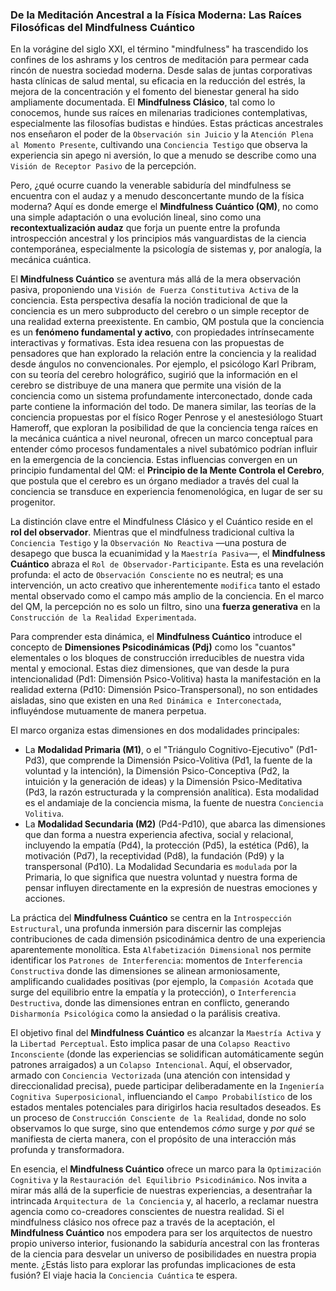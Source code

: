 ### De la Meditación Ancestral a la Física Moderna: Las Raíces Filosóficas del Mindfulness Cuántico

En la vorágine del siglo XXI, el término "mindfulness" ha trascendido los confines de los ashrams y los centros de meditación para permear cada rincón de nuestra sociedad moderna. Desde salas de juntas corporativas hasta clínicas de salud mental, su eficacia en la reducción del estrés, la mejora de la concentración y el fomento del bienestar general ha sido ampliamente documentada. El **Mindfulness Clásico**, tal como lo conocemos, hunde sus raíces en milenarias tradiciones contemplativas, especialmente las filosofías budistas e hindúes. Estas prácticas ancestrales nos enseñaron el poder de la `Observación sin Juicio` y la `Atención Plena al Momento Presente`, cultivando una `Conciencia Testigo` que observa la experiencia sin apego ni aversión, lo que a menudo se describe como una `Visión de Receptor Pasivo` de la percepción.

Pero, ¿qué ocurre cuando la venerable sabiduría del mindfulness se encuentra con el audaz y a menudo desconcertante mundo de la física moderna? Aquí es donde emerge el **Mindfulness Cuántico (QM)**, no como una simple adaptación o una evolución lineal, sino como una **recontextualización audaz** que forja un puente entre la profunda introspección ancestral y los principios más vanguardistas de la ciencia contemporánea, especialmente la psicología de sistemas y, por analogía, la mecánica cuántica.

El **Mindfulness Cuántico** se aventura más allá de la mera observación pasiva, proponiendo una `Visión de Fuerza Constitutiva Activa` de la conciencia. Esta perspectiva desafía la noción tradicional de que la conciencia es un mero subproducto del cerebro o un simple receptor de una realidad externa preexistente. En cambio, QM postula que la conciencia es un **fenómeno fundamental y activo**, con propiedades intrínsecamente interactivas y formativas. Esta idea resuena con las propuestas de pensadores que han explorado la relación entre la conciencia y la realidad desde ángulos no convencionales. Por ejemplo, el psicólogo Karl Pribram, con su teoría del cerebro holográfico, sugirió que la información en el cerebro se distribuye de una manera que permite una visión de la conciencia como un sistema profundamente interconectado, donde cada parte contiene la información del todo. De manera similar, las teorías de la conciencia propuestas por el físico Roger Penrose y el anestesiólogo Stuart Hameroff, que exploran la posibilidad de que la conciencia tenga raíces en la mecánica cuántica a nivel neuronal, ofrecen un marco conceptual para entender cómo procesos fundamentales a nivel subatómico podrían influir en la emergencia de la conciencia. Estas influencias convergen en un principio fundamental del QM: el **Principio de la Mente Controla el Cerebro**, que postula que el cerebro es un órgano mediador a través del cual la conciencia se transduce en experiencia fenomenológica, en lugar de ser su progenitor.

La distinción clave entre el Mindfulness Clásico y el Cuántico reside en el **rol del observador**. Mientras que el mindfulness tradicional cultiva la `Conciencia Testigo` y la `Observación No Reactiva` —una postura de desapego que busca la ecuanimidad y la `Maestría Pasiva`—, el **Mindfulness Cuántico** abraza el `Rol de Observador-Participante`. Esta es una revelación profunda: el acto de `Observación Consciente` no es neutral; es una intervención, un acto creativo que inherentemente `modifica` tanto el estado mental observado como el campo más amplio de la conciencia. En el marco del QM, la percepción no es solo un filtro, sino una **fuerza generativa** en la `Construcción de la Realidad Experimentada`.

Para comprender esta dinámica, el **Mindfulness Cuántico** introduce el concepto de **Dimensiones Psicodinámicas (Pdj)** como los "cuantos" elementales o los bloques de construcción irreducibles de nuestra vida mental y emocional. Estas diez dimensiones, que van desde la pura intencionalidad (Pd1: Dimensión Psico-Volitiva) hasta la manifestación en la realidad externa (Pd10: Dimensión Psico-Transpersonal), no son entidades aisladas, sino que existen en una `Red Dinámica e Interconectada`, influyéndose mutuamente de manera perpetua.

El marco organiza estas dimensiones en dos modalidades principales:
*   La **Modalidad Primaria (M1)**, o el "Triángulo Cognitivo-Ejecutivo" (Pd1-Pd3), que comprende la Dimensión Psico-Volitiva (Pd1, la fuente de la voluntad y la intención), la Dimensión Psico-Conceptiva (Pd2, la intuición y la generación de ideas) y la Dimensión Psico-Meditativa (Pd3, la razón estructurada y la comprensión analítica). Esta modalidad es el andamiaje de la conciencia misma, la fuente de nuestra `Conciencia Volitiva`.
*   La **Modalidad Secundaria (M2)** (Pd4-Pd10), que abarca las dimensiones que dan forma a nuestra experiencia afectiva, social y relacional, incluyendo la empatía (Pd4), la protección (Pd5), la estética (Pd6), la motivación (Pd7), la receptividad (Pd8), la fundación (Pd9) y la transpersonal (Pd10). La Modalidad Secundaria es `modulada` por la Primaria, lo que significa que nuestra voluntad y nuestra forma de pensar influyen directamente en la expresión de nuestras emociones y acciones.

La práctica del **Mindfulness Cuántico** se centra en la `Introspección Estructural`, una profunda inmersión para discernir las complejas contribuciones de cada dimensión psicodinámica dentro de una experiencia aparentemente monolítica. Esta `Alfabetización Dimensional` nos permite identificar los `Patrones de Interferencia`: momentos de `Interferencia Constructiva` donde las dimensiones se alinean armoniosamente, amplificando cualidades positivas (por ejemplo, la `Compasión Acotada` que surge del equilibrio entre la empatía y la protección), o `Interferencia Destructiva`, donde las dimensiones entran en conflicto, generando `Disharmonía Psicológica` como la ansiedad o la parálisis creativa.

El objetivo final del **Mindfulness Cuántico** es alcanzar la `Maestría Activa` y la `Libertad Perceptual`. Esto implica pasar de una `Colapso Reactivo Inconsciente` (donde las experiencias se solidifican automáticamente según patrones arraigados) a un `Colapso Intencional`. Aquí, el observador, armado con `Conciencia Vectorizada` (una atención con intensidad y direccionalidad precisa), puede participar deliberadamente en la `Ingeniería Cognitiva Superposicional`, influenciando el `Campo Probabilístico` de los estados mentales potenciales para dirigirlos hacia resultados deseados. Es un proceso de `Construcción Consciente de la Realidad`, donde no solo observamos lo que surge, sino que entendemos *cómo* surge y *por qué* se manifiesta de cierta manera, con el propósito de una interacción más profunda y transformadora.

En esencia, el **Mindfulness Cuántico** ofrece un marco para la `Optimización Cognitiva` y la `Restauración del Equilibrio Psicodinámico`. Nos invita a mirar más allá de la superficie de nuestras experiencias, a desentrañar la intrincada `Arquitectura de la Conciencia` y, al hacerlo, a reclamar nuestra agencia como co-creadores conscientes de nuestra realidad. Si el mindfulness clásico nos ofrece paz a través de la aceptación, el **Mindfulness Cuántico** nos empodera para ser los arquitectos de nuestro propio universo interior, fusionando la sabiduría ancestral con las fronteras de la ciencia para desvelar un universo de posibilidades en nuestra propia mente. ¿Estás listo para explorar las profundas implicaciones de esta fusión? El viaje hacia la `Conciencia Cuántica` te espera.